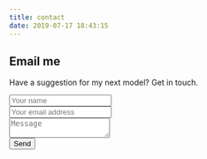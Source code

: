 ```yaml
---
title: contact
date: 2019-07-17 18:43:15
---
```


## Email me

Have a suggestion for my next model?  Get in touch.

<!-- <form method="POST" action="http://formspree.io/mathsmodels0@gmail.com"><br>  <input type="text" name="name" placeholder="Your name"><br>  <input type="email" name="_replyto" placeholder="Your email address"><br>  <textarea name="message" placeholder="Message"></textarea><br>  <button type="submit">Send</button><br></form> -->


<form action="https://formspree.io/mathsmodels0@gmail.com" method="POST">
  <input type="text" name="name" placeholder="Your name"><br>
  <input type="email" name="_replyto" placeholder="Your email address"><br>
  <textarea name="message" placeholder = "Message"></textarea><br>
  <button type="submit">Send</button><br>
</form>
